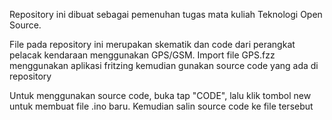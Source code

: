 Repository ini dibuat sebagai pemenuhan tugas mata kuliah Teknologi Open Source.

File pada repository ini merupakan skematik dan code dari perangkat pelacak kendaraan menggunakan GPS/GSM.
Import file GPS.fzz menggunakan aplikasi fritzing kemudian gunakan source code yang ada di repository

Untuk menggunakan source code, buka tap "CODE", lalu klik tombol new untuk membuat file .ino baru. Kemudian salin source code ke file tersebut
<!---
Jovano02/Jovano02 is a ✨ special ✨ repository because its `README.md` (this file) appears on your GitHub profile.
You can click the Preview link to take a look at your changes.
--->
